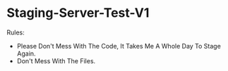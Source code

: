 # Staging-Server-Test-V1

Rules:

- Please Don't Mess With The Code, It Takes Me A Whole Day To Stage Again.
- Don't Mess With The Files.

